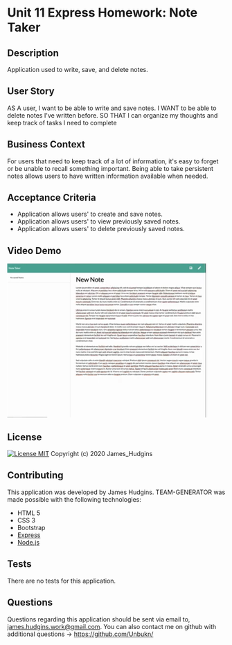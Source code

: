 # Unit 11 Express Homework: Note Taker

## Description
Application used to write, save, and delete notes. 

## User Story
AS A user, I want to be able to write and save notes. I WANT to be able to delete notes I've written before. SO THAT I can organize my thoughts and keep track of tasks I need to complete

## Business Context
For users that need to keep track of a lot of information, it's easy to forget or be unable to recall something important. Being able to take persistent notes allows users to have written information available when needed.

## Acceptance Criteria
* Application allows users' to create and save notes.
* Application allows users' to view previously saved notes.
* Application allows users' to delete previously saved notes.

## Video Demo
[![Desktop html output](./assets/NoteApp.png)](https://youtu.be/jOvhiArAQl4)


## License
[![License MIT](https://img.shields.io/badge/License-MIT-brightgreen.svg)](https://shields.io/)
Copyright (c) 2020 James_Hudgins

## Contributing
This application was developed by James Hudgins. TEAM-GENERATOR was made possible with the following technologies:
* HTML 5
* CSS 3
* Bootstrap
* [Express](https://www.npmjs.com/package/express)
* [Node.js](https://nodejs.org/api/fs.html)


## Tests
There are no tests for this application.

## Questions
Questions regarding this application should be sent via email to, james.hudgins.work@gmail.com. You can also contact me on github with additional questions -> https://github.com/Unbukn/


